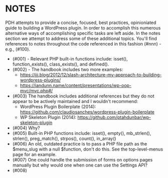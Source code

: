 # NOTES
PDH attempts to provide a concise, focused, best practices, opinioniated guide to building a WordPress plugin. In order to accomplish this numerous alternative ways of accomplishing specific tasks are left aside. In the notes section we attempt to address some of these additional topics. You'll find references to notes throughout the code referenced in this fashion (#nnn) - e.g., (#100).

- (#001) - Relevant PHP built-in functions include: isset(), function_exists(), class_exists(), and defined().
- (#002) - The handbook includes two more examples:
    - https://jjj.blog/2012/12/slash-architecture-my-approach-to-building-wordpress-plugins/
    - https://iandunn.name/content/presentations/wp-oop-mvc/mvc.php#/
- (#003) The handbook includes additional references but they do not appear to be actively maintained and I wouldn't recommend:
    - WordPress Plugin Boilerplate (2014): https://github.com/claudiosanches/wordpress-plugin-boilerplate
    - WP Skeleton Plugin (2014): https://github.com/ptahdunbar/wp-skeleton-plugin
- (#004) Why?
- (#005) Built-in PHP functions include: isset(), empty(), mb_strlen(), strlen(), preg_match(), strpos(), count(), in_array()
- (#006) An old, outdated practice is to pass a PHP file path as the $menu_slug with a null $function, don't do this. See the top-level-menus page for an example.
- (#007) One could handle the submission of forms on options pages manually but why would one when one can use the Settings API?
- (#008) 